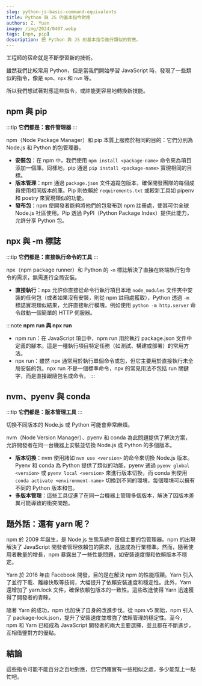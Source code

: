 ```yaml
---
slug: python-js-basic-command-equivalents
title: Python 與 JS 的基本指令對應
authors: Z. Yuan
image: /img/2024/0407.webp
tags: [npm, pip]
description: 把 Python 與 JS 的基本指令進行類似的對應。
---
```


工程師的宿命就是不斷學習新的技術。

雖然我們比較常用 Python，但是當我們開始學習 JavaScript 時，發現了一些類似的指令，像是 `npm`、`npx` 和 `nvm` 等。

所以我們想試著對應這些指令，或許能更容易地轉換新技能。

<!-- truncate -->

## npm 與 pip

:::tip
**它們都是：套件管理器**
:::

npm（Node Package Manager）和 pip 本質上服務於相同的目的：它們分別為 Node.js 和 Python 的包管理器。

- **安裝包**：在 npm 中，我們使用 `npm install <package-name>` 命令來為項目添加一個庫。同樣地，pip 通過 `pip install <package-name>` 實現相同的目標。
- **版本管理**：npm 通過 `package.json` 文件追蹤包版本，確保開發團隊的每個成員使用相同版本的庫。Pip 則依賴於 `requirements.txt` 或較新工具如 pipenv 和 poetry 來實現類似的功能。
- **發布包**：npm 使開發者能夠將他們的包發布到 npm 註冊處，使其可供全球 Node.js 社區使用。Pip 透過 PyPI（Python Package Index）提供此能力，允許分享 Python 包。

## npx 與 -m 標誌

:::tip
**它們都是：直接執行命令的工具**
:::

npx（npm package runner）和 Python 的 `-m` 標誌解決了直接在終端執行包命令的需求，無需進行全局安裝。

- **直接執行**：npx 允許你直接從命令行執行項目本地 `node_modules` 文件夾中安裝的任何包（或者如果沒有安裝，則從 npm 註冊處獲取），Python 透過 `-m` 標誌實現類似結果，允許直接執行模塊，例如使用 `python -m http.server` 命令啟動一個簡單的 HTTP 伺服器。

:::note
**npm run 與 npx run**

- npm run：在 JavaScript 項目中，npm run 用於執行 package.json 文件中定義的腳本。這是一種執行項目特定任務（如測試、構建或部署）的常用方法。
- npx run：雖然 npx 通常用於執行單個命令或包，但它主要用於直接執行未全局安裝的包。npx run 不是一個標準命令，npx 的常見用法不包括 run 關鍵字，而是直接跟隨包名或命令。
  :::

## nvm、pyenv 與 conda

:::tip
**它們都是：版本管理工具**
:::

切換不同版本的 Node.js 或 Python 可能會非常麻煩。

nvm（Node Version Manager）、pyenv 和 conda 為此問題提供了解決方案，允許開發者在同一台機器上安裝並切換 Node.js 或 Python 的多個版本。

- **版本切換**：nvm 使用諸如 `nvm use <version>` 的命令來切換 Node.js 版本。Pyenv 和 conda 為 Python 提供了類似的功能，pyenv 通過 `pyenv global <version>` 或 `pyenv local <version>` 來進行版本切換，而 conda 則使用 `conda activate <environment-name>` 切換到不同的環境，每個環境可以擁有不同的 Python 版本和包。
- **多版本管理**：這些工具促進了在同一台機器上管理多個版本，解決了因版本差異可能導致的衝突問題。

## 題外話：還有 yarn 呢？

npm 於 2009 年誕生，是 Node.js 生態系統中首個主要的包管理器。npm 的出現解決了 JavaScript 開發者管理依賴包的需求，迅速成為行業標準。然而，隨著使用者數量的增長，npm 暴露出了一些性能問題，如安裝速度慢和依賴版本不穩定。

Yarn 於 2016 年由 Facebook 開發，目的是在解決 npm 的性能瓶頸。Yarn 引入了並行下載、離線快取等技術，大幅提升了依賴安裝速度和穩定性。此外，Yarn 還增加了 yarn.lock 文件，確保依賴包版本的一致性。這些改進使得 Yarn 迅速獲得了開發者的青睞。

隨著 Yarn 的成功，npm 也加快了自身的改進步伐。從 npm v5 開始，npm 引入了 package-lock.json，提升了安裝速度並增強了依賴管理的穩定性。至今，npm 和 Yarn 已經成為 JavaScript 開發者的兩大主要選擇，並且都在不斷進步，互相借鑒對方的優點。

## 結論

這些指令可能不能百分之百地對應，但它們確實有一些相似之處，多少能幫上一點忙吧。

